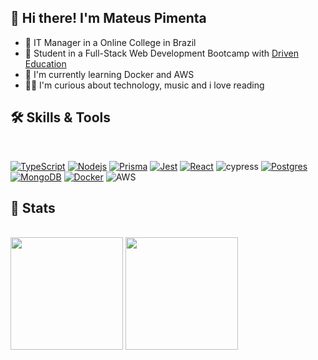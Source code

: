 ## 👋 Hi there! I'm Mateus Pimenta

- 💾 IT Manager in a Online College in Brazil
- 🚀 Student in a Full-Stack Web Development Bootcamp with <a href="https://www.driven.com.br">Driven Education</a>  
- 📖 I'm currently learning Docker and AWS
- 🧙‍♂️ I'm curious about technology, music and i love reading

## 🛠️ Skills & Tools

<br/>

<div align="">
  
  [![TypeScript](https://img.shields.io/badge/TypeScript-007ACC?style=for-the-badge&logo=typescript&logoColor=white)](https://www.typescriptlang.org/docs/handbook/2/basic-types.html)
  [![Nodejs](https://img.shields.io/badge/Node.js-43853D?style=for-the-badge&logo=node.js&logoColor=white)](https://nodejs.org/en/docs/)
  [![Prisma](https://img.shields.io/badge/Prisma-3982CE?style=for-the-badge&logo=Prisma&logoColor=white)](https://www.prisma.io/docs/)
  [![Jest](https://img.shields.io/badge/-jest-%23C21325?style=for-the-badge&logo=jest&logoColor=white)](https://jestjs.io/)
  [![React](https://img.shields.io/badge/React-20232A?style=for-the-badge&logo=react&logoColor=61DAFB)](https://reactjs.org/)
  ![cypress](https://img.shields.io/badge/-cypress-%23192634?style=for-the-badge&logo=cypress&logoColor=058a5e)
  [![Postgres](https://img.shields.io/badge/PostgreSQL-316192?style=for-the-badge&logo=postgresql&logoColor=white)](https://www.postgresql.org/)
  [![MongoDB](https://img.shields.io/badge/MongoDB-%234ea94b.svg?style=for-the-badge&logo=mongodb&logoColor=white)](https://www.mongodb.com/docs/)
  [![Docker](https://img.shields.io/badge/docker-%230db7ed.svg?style=for-the-badge&logo=docker&logoColor=white)](https://docs.docker.com/)
  ![AWS](https://img.shields.io/badge/AWS-%23FF9900.svg?style=for-the-badge&logo=amazon-aws&logoColor=white)
  
 </div>

## 🗿 Stats 

<br/>

<div align="">   

  <img src="http://github-readme-stats.vercel.app/api?username=xPimenta&theme=radical&custom_title=Pimenta's-GitHub Stats&include_all_commits=true&count_private=true&bg_color=0d1117&hide_border=true" height="180rem"/>
  <img src="http://github-readme-stats.vercel.app/api/top-langs/?username=xPimenta&layout=compact&theme=radical&custom_title=Most used languages&include_all_commits=true&count_private=true&langs_count=6&bg_color=0d1117&hide_border=true" height="180em"/>

</div>

###
